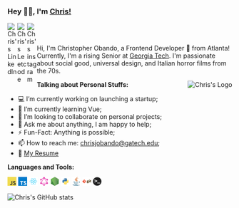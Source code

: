 ### Hey 👋🏽, I'm [Chris!](https://chrisjobando.com) 

<a href="https://www.linkedin.com/in/chrisjobando/">
  <img align="left" alt="Chris's LinkedIn" width="22px" src="https://cdn.jsdelivr.net/npm/simple-icons@v3/icons/linkedin.svg" />
</a>
<a href="https://leetcode.com/chrisjobando/">
  <img align="left" alt="Chris's Leetcode" width="22px" src="https://cdn.jsdelivr.net/npm/simple-icons@v3/icons/leetcode.svg" />
</a>
<a href="https://www.instagram.com/chris.obando">
  <img align="left" alt="Chris's instagram" width="22px" src="https://cdn.jsdelivr.net/npm/simple-icons@v3/icons/instagram.svg" />
</a>

<br />
<br />

Hi, I'm Christopher Obando, a Frontend Developer 🚀 from Atlanta! Currently, I'm a rising Senior at [Georgia Tech](https://gatech.edu). I'm passionate about social good, universal design, and Italian horror films from the 70s.

  <img align="right" alt="Chris's Logo" src="https://cdn.dribbble.com/users/2972275/screenshots/5746777/logo2.png" />

**Talking about Personal Stuffs:**

- 💻 I’m currently working on launching a startup;
- 🌱 I’m currently learning Vue; 
- 👯 I’m looking to collaborate on personal projects;
- 💬 Ask me about anything, I am happy to help;
- ⚡️ Fun-Fact: Anything is possible;
- 📫 How to reach me: chrisjobando@gatech.edu;
- 📝 [My Resume](https://chrisjobando.com/resume)

**Languages and Tools:**  

<code><img height="20" src="https://raw.githubusercontent.com/github/explore/80688e429a7d4ef2fca1e82350fe8e3517d3494d/topics/javascript/javascript.png"></code>
<code><img height="20" src="https://raw.githubusercontent.com/github/explore/80688e429a7d4ef2fca1e82350fe8e3517d3494d/topics/typescript/typescript.png"></code>
<code><img height="20" src="https://raw.githubusercontent.com/github/explore/80688e429a7d4ef2fca1e82350fe8e3517d3494d/topics/react/react.png"></code>
<code><img height="20" src="https://raw.githubusercontent.com/github/explore/80688e429a7d4ef2fca1e82350fe8e3517d3494d/topics/graphql/graphql.png"></code>
<code><img height="20" src="https://raw.githubusercontent.com/github/explore/80688e429a7d4ef2fca1e82350fe8e3517d3494d/topics/nodejs/nodejs.png"></code>
<code><img height="20" src="https://raw.githubusercontent.com/github/explore/80688e429a7d4ef2fca1e82350fe8e3517d3494d/topics/python/python.png"></code>
<code><img height="20" src="https://raw.githubusercontent.com/github/explore/80688e429a7d4ef2fca1e82350fe8e3517d3494d/topics/java/java.png"></code>
<code><img height="20" src="https://raw.githubusercontent.com/github/explore/80688e429a7d4ef2fca1e82350fe8e3517d3494d/topics/git/git.png"></code>
<code><img height="20" src="https://raw.githubusercontent.com/github/explore/80688e429a7d4ef2fca1e82350fe8e3517d3494d/topics/terminal/terminal.png"></code>


![Chris's GitHub stats](https://github-readme-stats.vercel.app/api?username=chrisjobando&show_icons=true&hide_border=true)

